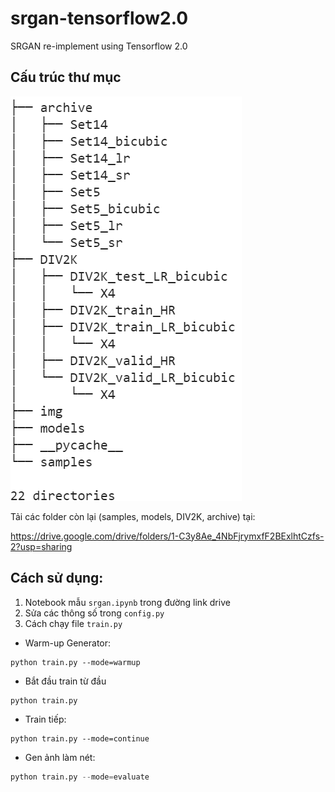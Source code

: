 # srgan-tensorflow2.0
SRGAN re-implement using Tensorflow 2.0

## Cấu trúc thư mục
![anh](img/img.png)


Tải các folder còn lại (samples, models, DIV2K, archive) tại:

https://drive.google.com/drive/folders/1-C3y8Ae_4NbFjrymxfF2BExlhtCzfs-2?usp=sharing

## Cách sử dụng:

1. Notebook mẫu `srgan.ipynb` trong đường link drive
2. Sửa các thông số trong `config.py`
3. Cách chạy file `train.py`

- Warm-up Generator:
```
python train.py --mode=warmup
```
- Bắt đầu train từ đầu
```
python train.py
```
-  Train tiếp:
```
python train.py --mode=continue 
```
- Gen ảnh làm nét:
```python
python train.py --mode=evaluate 
```

